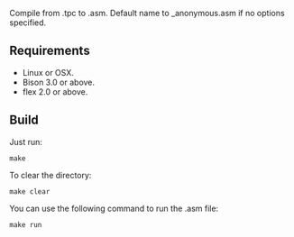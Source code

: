 Compile from .tpc to .asm. Default name to _anonymous.asm if no options specified.


## Requirements

- Linux or OSX.
- Bison 3.0 or above.
- flex 2.0 or above.

## Build

Just run:

    make

To clear the directory:

    make clear

You can use the following command to run the .asm file:

    make run
